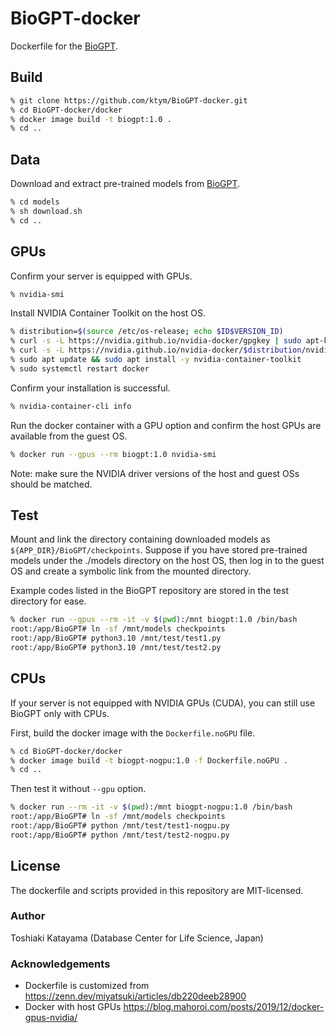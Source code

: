 # BioGPT-docker

Dockerfile for the [BioGPT](https://github.com/microsoft/BioGPT).

## Build

```sh
% git clone https://github.com/ktym/BioGPT-docker.git
% cd BioGPT-docker/docker
% docker image build -t biogpt:1.0 .
% cd ..
```

## Data

Download and extract pre-trained models from [BioGPT](https://github.com/microsoft/BioGPT).

```sh
% cd models
% sh download.sh
% cd ..
```

## GPUs

Confirm your server is equipped with GPUs.

```sh
% nvidia-smi
```

Install NVIDIA Container Toolkit on the host OS.

```sh
% distribution=$(source /etc/os-release; echo $ID$VERSION_ID)
% curl -s -L https://nvidia.github.io/nvidia-docker/gpgkey | sudo apt-key add -
% curl -s -L https://nvidia.github.io/nvidia-docker/$distribution/nvidia-docker.list | sudo tee /etc/apt/sources.list.d/nvidia-docker.list
% sudo apt update && sudo apt install -y nvidia-container-toolkit
% sudo systemctl restart docker
```

Confirm your installation is successful.

```sh
% nvidia-container-cli info
```

Run the docker container with a GPU option and confirm the host GPUs are available from the guest OS.

```sh
% docker run --gpus --rm biogpt:1.0 nvidia-smi
```

Note: make sure the NVIDIA driver versions of the host and guest OSs should be matched.

## Test

Mount and link the directory containing downloaded models as `${APP_DIR}/BioGPT/checkpoints`.
Suppose if you have stored pre-trained models under the ./models directory on the host OS,
then log in to the guest OS and create a symbolic link from the mounted directory.

Example codes listed in the BioGPT repository are stored in the test directory for ease.

```sh
% docker run --gpus --rm -it -v $(pwd):/mnt biogpt:1.0 /bin/bash
root:/app/BioGPT# ln -sf /mnt/models checkpoints
root:/app/BioGPT# python3.10 /mnt/test/test1.py
root:/app/BioGPT# python3.10 /mnt/test/test2.py
```

## CPUs

If your server is not equipped with NVIDIA GPUs (CUDA), you can still use BioGPT only with CPUs.

First, build the docker image with the `Dockerfile.noGPU` file.

```sh
% cd BioGPT-docker/docker
% docker image build -t biogpt-nogpu:1.0 -f Dockerfile.noGPU .
% cd ..
```

Then test it without `--gpu` option.

```sh
% docker run --rm -it -v $(pwd):/mnt biogpt-nogpu:1.0 /bin/bash
root:/app/BioGPT# ln -sf /mnt/models checkpoints
root:/app/BioGPT# python /mnt/test/test1-nogpu.py
root:/app/BioGPT# python /mnt/test/test2-nogpu.py
```

## License

The dockerfile and scripts provided in this repository are MIT-licensed.

### Author

Toshiaki Katayama (Database Center for Life Science, Japan)

### Acknowledgements

* Dockerfile is customized from https://zenn.dev/miyatsuki/articles/db220deeb28900
* Docker with host GPUs https://blog.mahoroi.com/posts/2019/12/docker-gpus-nvidia/


